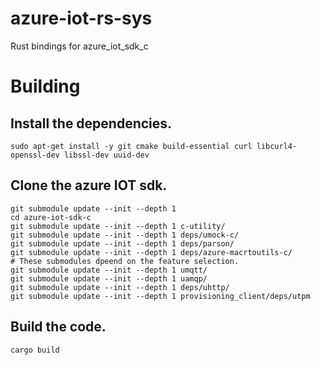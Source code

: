 # azure-iot-rs-sys
Rust bindings for azure_iot_sdk_c


# Building 
## Install the dependencies.
```
sudo apt-get install -y git cmake build-essential curl libcurl4-openssl-dev libssl-dev uuid-dev
```

## Clone the azure IOT sdk.
```
git submodule update --init --depth 1
cd azure-iot-sdk-c
git submodule update --init --depth 1 c-utility/
git submodule update --init --depth 1 deps/umock-c/
git submodule update --init --depth 1 deps/parson/
git submodule update --init --depth 1 deps/azure-macrtoutils-c/
# These submodules dpeend on the feature selection.
git submodule update --init --depth 1 umqtt/
git submodule update --init --depth 1 uamqp/
git submodule update --init --depth 1 deps/uhttp/
git submodule update --init --depth 1 provisioning_client/deps/utpm
```
## Build the code.
```
cargo build
```
